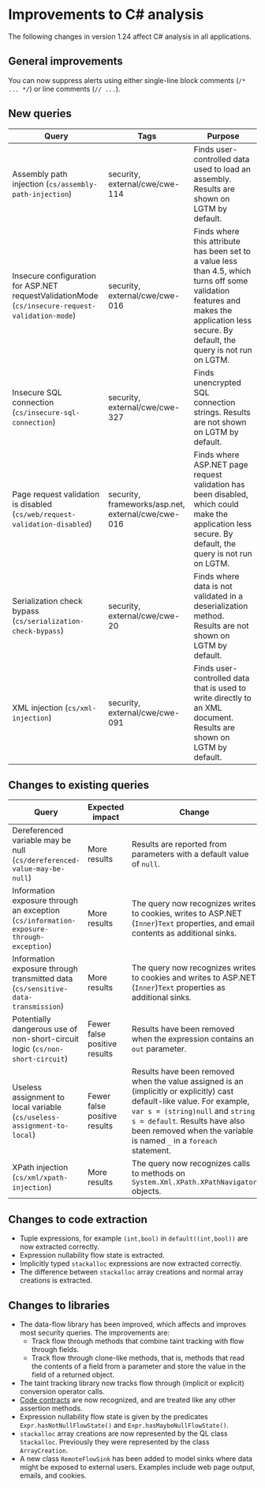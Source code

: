 # Improvements to C# analysis

The following changes in version 1.24 affect C# analysis in all applications.

## General improvements

You can now suppress alerts using either single-line block comments (`/* ... */`) or line comments (`// ...`).

## New queries

| **Query**                   | **Tags**  | **Purpose**                                                        |
|-----------------------------|-----------|--------------------------------------------------------------------|
| Assembly path injection (`cs/assembly-path-injection`) | security, external/cwe/cwe-114 | Finds user-controlled data used to load an assembly. Results are shown on LGTM by default. |
| Insecure configuration for ASP.NET requestValidationMode (`cs/insecure-request-validation-mode`) | security, external/cwe/cwe-016 | Finds where this attribute has been set to a value less than 4.5, which turns off some validation features and makes the application less secure. By default, the query is not run on LGTM. |
| Insecure SQL connection (`cs/insecure-sql-connection`) | security, external/cwe/cwe-327 | Finds unencrypted SQL connection strings. Results are not shown on LGTM by default. |
| Page request validation is disabled (`cs/web/request-validation-disabled`) | security, frameworks/asp.net, external/cwe/cwe-016 | Finds where ASP.NET page request validation has been disabled, which could make the application less secure. By default, the query is not run on LGTM. |
| Serialization check bypass (`cs/serialization-check-bypass`) | security, external/cwe/cwe-20 | Finds where data is not validated in a deserialization method. Results are not shown on LGTM by default. |
| XML injection (`cs/xml-injection`) | security, external/cwe/cwe-091 | Finds user-controlled data that is used to write directly to an XML document. Results are shown on LGTM by default. |

## Changes to existing queries

| **Query**                    | **Expected impact**    | **Change**                        |
|------------------------------|------------------------|-----------------------------------|
| Dereferenced variable may be null (`cs/dereferenced-value-may-be-null`) | More results | Results are reported from parameters with a default value of `null`. |
| Information exposure through an exception (`cs/information-exposure-through-exception`) | More results | The query now recognizes writes to cookies, writes to ASP.NET (`Inner`)`Text` properties, and email contents as additional sinks. |
| Information exposure through transmitted data (`cs/sensitive-data-transmission`) | More results | The query now recognizes writes to cookies and writes to ASP.NET (`Inner`)`Text` properties as additional sinks. |
| Potentially dangerous use of non-short-circuit logic (`cs/non-short-circuit`) | Fewer false positive results | Results have been removed when the expression contains an `out` parameter. |
| Useless assignment to local variable (`cs/useless-assignment-to-local`) | Fewer false positive results | Results have been removed when the value assigned is an (implicitly or explicitly) cast default-like value. For example, `var s = (string)null` and `string s = default`. Results have also been removed when the variable is named `_` in a `foreach` statement. | 
| XPath injection (`cs/xml/xpath-injection`) | More results | The query now recognizes calls to methods on `System.Xml.XPath.XPathNavigator` objects. |

## Changes to code extraction

* Tuple expressions, for example `(int,bool)` in `default((int,bool))` are now extracted correctly.
* Expression nullability flow state is extracted.
* Implicitly typed `stackalloc` expressions are now extracted correctly.
* The difference between `stackalloc` array creations and normal array creations is extracted.

## Changes to libraries

* The data-flow library has been improved, which affects and improves most security queries. The improvements are:
    - Track flow through methods that combine taint tracking with flow through fields.
    - Track flow through clone-like methods, that is, methods that read the contents of a field from a
      parameter and store the value in the field of a returned object.
* The taint tracking library now tracks flow through (implicit or explicit) conversion operator calls.
* [Code contracts](https://docs.microsoft.com/en-us/dotnet/framework/debug-trace-profile/code-contracts) are now recognized, and are treated like any other assertion methods.
* Expression nullability flow state is given by the predicates `Expr.hasNotNullFlowState()` and `Expr.hasMaybeNullFlowState()`.
* `stackalloc` array creations are now represented by the QL class `Stackalloc`. Previously they were represented by the class `ArrayCreation`.
* A new class `RemoteFlowSink` has been added to model sinks where data might be exposed to external users. Examples include web page output, emails, and cookies.
